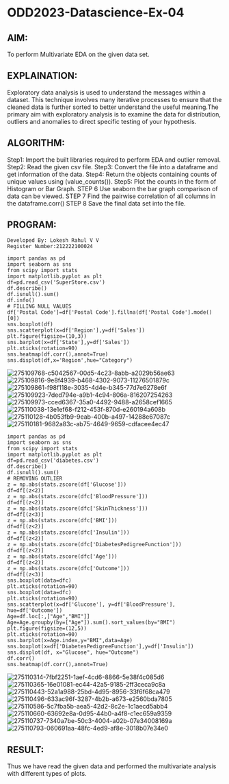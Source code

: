 # ODD2023-Datascience-Ex-04

## AIM:
To perform Multivariate EDA on the given data set.

## EXPLAINATION:
Exploratory data analysis is used to understand the messages within a dataset. This technique involves many iterative processes to ensure that the cleaned data is further sorted to better understand the useful meaning.The 
primary aim with exploratory analysis is to examine the data for distribution, outliers and anomalies to direct specific testing of your hypothesis.

## ALGORITHM:
Step1:
Import the built libraries required to perform EDA and outlier removal.
Step2:
Read the given csv file.
Step3:
Convert the file into a dataframe and get information of the data.
Step4:
Return the objects containing counts of unique values using (value_counts()).
Step5:
Plot the counts in the form of Histogram or Bar Graph.
STEP 6
Use seaborn the bar graph comparison of data can be viewed.
STEP 7
Find the pairwise correlation of all columns in the dataframe.corr()
STEP 8
Save the final data set into the file.
## PROGRAM:
```
Developed By: Lokesh Rahul V V
Register Number:212222100024

import pandas as pd
import seaborn as sns
from scipy import stats
import matplotlib.pyplot as plt
df=pd.read_csv('SuperStore.csv')
df.describe()
df.isnull().sum()
df.info()
# FILLING NULL VALUES
df['Postal Code']=df['Postal Code'].fillna(df['Postal Code'].mode()[0])
sns.boxplot(df)
sns.scatterplot(x=df['Region'],y=df['Sales'])
plt.figure(figsize=(10,3))
sns.barplot(x=df['State'],y=df['Sales'])
plt.xticks(rotation=90)
sns.heatmap(df.corr(),annot=True)
sns.displot(df,x='Region',hue="Category")
```
![275109768-c5042567-00d5-4c23-8abb-a2029b56ae63](https://github.com/lokeshrahulv/ODD2023-Datascience-Ex-04/assets/118423842/1ccac7c3-6409-465c-b6d0-2813a7709044)
![275109816-9e8f4939-b468-4302-9073-11276501879c](https://github.com/lokeshrahulv/ODD2023-Datascience-Ex-04/assets/118423842/060d9bb0-6a6a-42b7-aadd-88ed9c7af2e2)
![275109861-f98f118e-3035-4d4e-b345-77d7e6278e6f](https://github.com/lokeshrahulv/ODD2023-Datascience-Ex-04/assets/118423842/9aa325ce-edc0-4889-b1e5-c108372ddb00)
![275109923-7ded794e-a9b1-4c94-806a-816207254263](https://github.com/lokeshrahulv/ODD2023-Datascience-Ex-04/assets/118423842/8c859484-1f43-4e23-8c14-4f25985eba60)
![275109973-cced6367-35a0-4492-9488-a2658cef1665](https://github.com/lokeshrahulv/ODD2023-Datascience-Ex-04/assets/118423842/84faa946-dc66-4244-bdff-4a65ac782e9e)
![275110038-13e1ef68-f212-453f-870d-e260194a608b](https://github.com/lokeshrahulv/ODD2023-Datascience-Ex-04/assets/118423842/98cfa9d2-7030-4438-9419-ef420ba8f101)
![275110128-4b053fb9-9eab-400b-a497-14288e67087c](https://github.com/lokeshrahulv/ODD2023-Datascience-Ex-04/assets/118423842/92be2961-2a21-49de-9885-cbf22bf4caa2)
![275110181-9682a83c-ab75-4649-9659-cdfacee4ec47](https://github.com/lokeshrahulv/ODD2023-Datascience-Ex-04/assets/118423842/fb20aeee-b929-469d-8325-6af06181da99)

```
import pandas as pd
import seaborn as sns
from scipy import stats
import matplotlib.pyplot as plt
df=pd.read_csv('diabetes.csv')
df.describe()
df.isnull().sum()
# REMOVING OUTLIER
z = np.abs(stats.zscore(df['Glucose']))
df=df[(z<2)]
z = np.abs(stats.zscore(dfc['BloodPressure']))
df=df[(z<2)]
z = np.abs(stats.zscore(dfc['SkinThickness']))
df=df[(z<3)]
z = np.abs(stats.zscore(dfc['BMI']))
df=df[(z<2)]
z = np.abs(stats.zscore(dfc['Insulin']))
df=df[(z<2)]
z = np.abs(stats.zscore(dfc['DiabetesPedigreeFunction']))
df=df[(z<2)]
z = np.abs(stats.zscore(dfc['Age']))
df=df[(z<2)]
z = np.abs(stats.zscore(dfc['Outcome']))
df=df[(z<3)]
sns.boxplot(data=dfc)
plt.xticks(rotation=90)
sns.boxplot(data=dfc)
plt.xticks(rotation=90)
sns.scatterplot(x=df['Glucose'], y=df['BloodPressure'], hue=df['Outcome'])
Age=df.loc[:,["Age","BMI"]]
Age=Age.groupby(by=["Age"]).sum().sort_values(by="BMI")
plt.figure(figsize=(12,5))
plt.xticks(rotation=90)
sns.barplot(x=Age.index,y="BMI",data=Age)
sns.boxplot(x=df['DiabetesPedigreeFunction'],y=df['Insulin'])
sns.displot(df, x="Glucose", hue="Outcome")
df.corr()
sns.heatmap(df.corr(),annot=True)
```
![275110314-7fbf2251-1aef-4cd6-8866-5e38f4c085d6](https://github.com/lokeshrahulv/ODD2023-Datascience-Ex-04/assets/118423842/f91ae6d6-d86c-4dd6-acd4-1309343fb11b)
![275110365-16e01081-ec44-42a5-9185-2ff3ceca9c8a](https://github.com/lokeshrahulv/ODD2023-Datascience-Ex-04/assets/118423842/807abbfd-6a59-46f2-a21c-7a1d7c7ac5c4)
![275110443-52a1a988-25bd-4d95-8956-33f6f68ca479](https://github.com/lokeshrahulv/ODD2023-Datascience-Ex-04/assets/118423842/0336e08b-2021-41f6-ba13-252e46d22d8c)
![275110496-633ac96f-3287-4b2b-a673-e2560bda7805](https://github.com/lokeshrahulv/ODD2023-Datascience-Ex-04/assets/118423842/bb288133-583f-4884-91c1-88f74674bcb8)
![275110586-5c7fba5b-aea5-42d2-8c2e-1c1aecd5abb4](https://github.com/lokeshrahulv/ODD2023-Datascience-Ex-04/assets/118423842/0cb7e6fa-6579-4fde-b316-d8111ee0ba19)
![275110660-63692e8a-0d95-44b0-a4f8-c1ec659a9359](https://github.com/lokeshrahulv/ODD2023-Datascience-Ex-04/assets/118423842/7d319c18-e575-4d96-af0d-819c3547df9a)
![275110737-7340a7be-50c3-4004-a02b-07e34008169a](https://github.com/lokeshrahulv/ODD2023-Datascience-Ex-04/assets/118423842/4f463d3a-c59a-449e-8cd9-ea47615cabce)
![275110793-060691aa-48fc-4ed9-af8e-3018b07e34e0](https://github.com/lokeshrahulv/ODD2023-Datascience-Ex-04/assets/118423842/2a3acfa0-fa73-4724-8098-85f307173fa5)

## RESULT:
Thus we have read the given data and performed the multivariate analysis with different types of plots.
